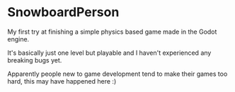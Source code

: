 # SnowboardPerson
My first try at finishing a simple physics based game made in the Godot engine.

It's basically just one level but playable and I haven't experienced any breaking bugs yet.

Apparently people new to game development tend to make their games too hard, this may have happened here :)
